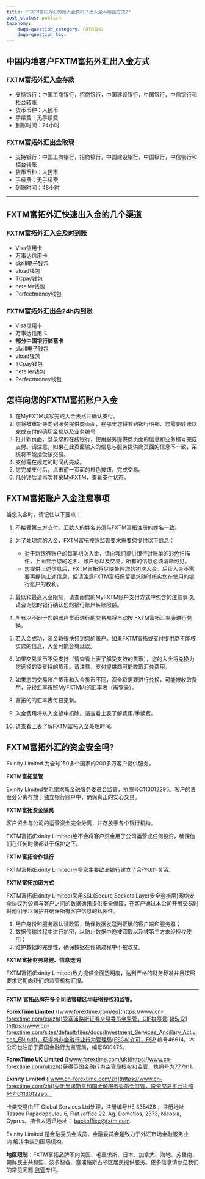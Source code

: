 ```yaml
---
title: "FXTM富拓外汇的出入金快吗？出入金有哪些方式?"
post_status: publish
taxonomy:
    dwqa-question_category: FXTM富拓
    dwqa-question_tag:
---
```


## 中国内地客户FXTM富拓外汇出入金方式

### FXTM富拓外汇入金存款

- 支持银行：中国工商银行，招商银行，中国建设银行，中国银行，中信银行和柜台转账
- 货币币种：人民币
- 手续费：无手续费
- 到账时间：24小时

### FXTM富拓外汇出金取现

- 支持银行：中国工商银行，招商银行，中国建设银行，中国银行，中信银行和柜台转账
- 货币币种：人民币
- 手续费：无手续费
- 到账时间：48小时

* * *

## FXTM富拓外汇快速出入金的几个渠道

### FXTM富拓外汇入金及时到账

- Visa信用卡
- 万事达信用卡
- skrill电子钱包
- vload钱包
- TCpay钱包
- neteller钱包
- Perfectmoney钱包

### FXTM富拓外汇出金24h内到账

- Visa信用卡
- 万事达信用卡
- **部分中国银行储蓄卡**
- skrill电子钱包
- vload钱包
- TCpay钱包
- neteller钱包
- Perfectmoney钱包

## 怎样向您的FXTM富拓账户入金

1. 在MyFXTM填写完成入金表格并确认支付。
2. 您将被重新导向到服务提供商页面，在那里您将看到银行明细、您需要转账以完成支付的确切金额以及业务编号
3. 打开新页面，登录您的在线银行，使用服务提供商页面的信息和业务编号完成支付。请注意，如果在此页面输入的信息与服务提供商页面的信息不一致，系统将不能接受该交易。
4. 支付需在规定的时间内完成。
5. 您完成支付后，点击前一页面的橙色按钮，完成交易。
6. 几分钟后请再次登录MyFXTM，查看支付状态。

## FXTM富拓账户入金注意事项

当您入金时，请记住以下要点：

1. 不接受第三方支付。汇款人的姓名必须与FXTM富拓注册的姓名一致。
2. 为了处理您的入金，FXTM富拓按照监管要求需要您提供以下信息：
    - 对于新银行账户的每笔初次入金，请向我们提供银行对账单的彩色扫描件，上面显示您的姓名、账户号以及交易。所有的信息必须清晰可见。
    - 您提供上述信息后，FXTM富拓将尽快处理您的初次入金。后续入金不需要再提供上述信息，但请注意FXTM富拓保留要求随时核实您在使用的银行账户的权利。

1. 最低和最高入金限制，请查阅您的MyFXTM账户支付方式中包含的注意事项。请咨询您的银行确认您的银行账户转账限额。
2. 所有以不同于您的账户货币进行的交易都将自动按 FXTM富拓汇率表进行兑换。
3. 若入金成功，资金将很快打到您的账户。如果FXTM富拓或支付提供商不能核实您的信息，入金可能会有延误。
4. 如果交易货币不受支持（请查看上表了解受支持的货币），您的入金将兑换为您选择的受支持的货币。请注意，支付提供商可能收取汇兑费用。
5. 如果您的交易账户货币和入金货币不同，资金将需要进行兑换，可能被收取费用，兑换汇率按照MyFXTM内的汇率表（需登录）。
6. 富拓的的汇率表每日更新。
7. 入金费用将从入金额中扣除。请查看上表了解费用/手续费。
8. 请查看上表了解FXTM富拓入金处理时间。

## FXTM富拓外汇的资金安全吗?

Exinity Limited 为全球150多个国家的200多万客户提供服务。

**FXTM富拓监管**

Exinity Limited受毛里求斯金融服务委员会监管，执照号C113012295。客户的资金会分离存放于独立银行账户中，确保真正的安心交易。

**FXTM富拓资金隔离**

客户资金与公司的运营资金完全分离，并存放于各个银行机构。

FXTM富拓(Exinity Limited)绝不会将客户资金用于公司运营或任何投资，确保他们在任何时候都处于保护之下。

**FXTM富拓合作银行**

FXTM富拓(Exinity Limited)与多家主要欧洲银行建立了合作伙伴关系。

**FXTM富拓加密方式**

FXTM富拓(Exinity Limited)采用SSL(Secure Sockets Layer安全套接层)网络安全协议为公司与客户之间的数据通讯提供安全保障，在客户通过本公司开展交易时对他们予以保护并确保所有客户信息的私密性。

1. 用户身份和服务器认证政策，确保数据发送到正确的客户端和服务器；
2. 数据传输过程中进行加密，以防止数据中途被窃取以及被第三方未经授权使用；
3. 维护数据的完整性，确保数据在传输过程中不被改变。

**FXTM富拓财务稳健、信息透明**

FXTM富拓(Exinity Limited)致力提供全面透明度，达到严格的财务标准并且按照要求定期向我们的监管机构汇报。

* * *

**FXTM 富拓品牌在多个司法管辖区均获得授权和监管。**

**ForexTime Limited** ([www.forextime.com/eu](https://www.cn-forextime.com/eu/zh))受塞浦路斯证券交易委员会监管，CIF执照号[185/12](https://www.cn-forextime.com/sites/default/files/docs/Investment_Services_Ancillary_Activities_EN.pdf)，获得南非金融行业行为管理局(FSCA)许可，FSP 编号46614。本公司也注册于英国金融行为监管局，编号600475。

**ForexTime UK Limited** ([www.forextime.com/uk](https://www.cn-forextime.com/uk/zh))获得英国金融行为监管局授权和监管，执照号为777911。

**Exinity Limited** ([www.cn-forextime.com/zh](https://www.cn-forextime.com/zh))受毛里求斯共和国金融服务委员会监管，投资交易平台执照号为C113012295。

卡类交易由FT Global Services Ltd处理，注册编号HE 335426 ，注册地址Tassou Papadopoulou 6, Flat /office 22, Ag. Dometios, 2373, Nicosia, Cyprus。持卡人通讯地址： [backoffice@fxtm.com](mailto:backoffice@fxtm.com).

Exinity Limited 是金融委员会成员，金融委员会是致力于外汇市场金融服务业内 解决争端的国际机构。

**地区限制**：FXTM富拓品牌不向美国、毛里求斯、日本、加拿大、海地、苏里南、朝鲜民主共和国、波多黎各、塞浦路斯占领区居民提供服务。更多信息请参见我们的常见问题 [监管](https://www.cn-forextime.com/zh/about-us/fxtm-faq/regulations)专栏。
